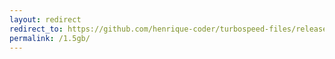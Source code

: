 ```yaml
---
layout: redirect
redirect_to: https://github.com/henrique-coder/turbospeed-files/releases/download/turbospeed-files/turbospeed-file-1.5gb.bin
permalink: /1.5gb/
---
```

